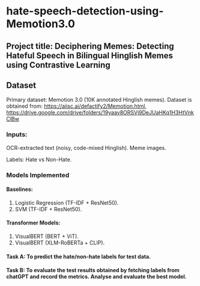 # hate-speech-detection-using-Memotion3.0

## Project title: Deciphering Memes: Detecting Hateful Speech in Bilingual Hinglish Memes using Contrastive Learning

## Dataset
Primary dataset: Memotion 3.0 (10K annotated Hinglish memes).
Dataset is obtained from: https://aiisc.ai/defactify2/Memotion.html, https://drive.google.com/drive/folders/19yaav8ORSVj9DeJUaHKq1H3HtVnkClBw

### Inputs:
OCR-extracted text (noisy, code-mixed Hinglish).
Meme images.

Labels: Hate vs Non-Hate.

### Models Implemented

#### Baselines:
1. Logistic Regression (TF-IDF + ResNet50).
2. SVM (TF-IDF + ResNet50).

#### Transformer Models:
1. VisualBERT (BERT + ViT).
2. VisualBERT (XLM-RoBERTa + CLIP).

#### Task A: To predict the hate/non-hate labels for test data.
#### Task B: To evaluate the test results obtained by fetching labels from chatGPT and record the metrics. Analyse and evaluate the best model.
